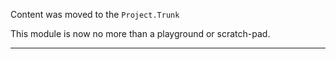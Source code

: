 Content was moved to the `Project.Trunk`

This module is now no more than a playground or scratch-pad.

---
